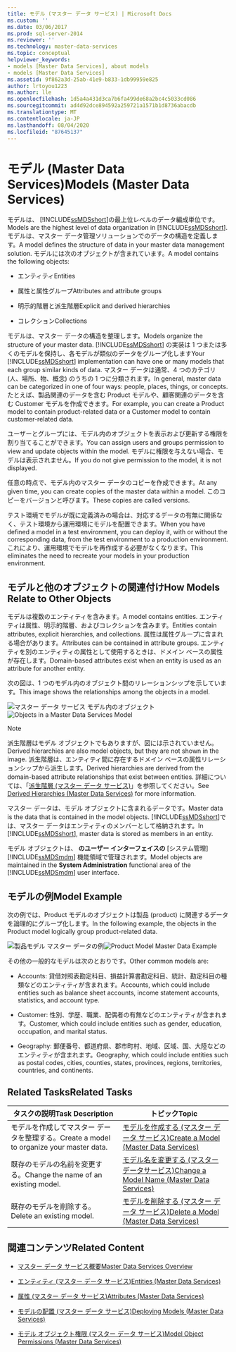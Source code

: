 ```yaml
---
title: モデル (マスター データ サービス) | Microsoft Docs
ms.custom: ''
ms.date: 03/06/2017
ms.prod: sql-server-2014
ms.reviewer: ''
ms.technology: master-data-services
ms.topic: conceptual
helpviewer_keywords:
- models [Master Data Services], about models
- models [Master Data Services]
ms.assetid: 9f862a3d-25ab-41e9-b833-1db99959e825
author: lrtoyou1223
ms.author: lle
ms.openlocfilehash: 1d5a4a431d3ca7b6fa499de68a2bc4c5033cd086
ms.sourcegitcommit: ad4d92dce894592a259721a1571b1d8736abacdb
ms.translationtype: MT
ms.contentlocale: ja-JP
ms.lasthandoff: 08/04/2020
ms.locfileid: "87645137"
---
```

# <a name="models-master-data-services"></a><span data-ttu-id="dcd9c-102">モデル (Master Data Services)</span><span class="sxs-lookup"><span data-stu-id="dcd9c-102">Models (Master Data Services)</span></span>
  <span data-ttu-id="dcd9c-103">モデルは、 [!INCLUDE[ssMDSshort](../includes/ssmdsshort-md.md)]の最上位レベルのデータ編成単位です。</span><span class="sxs-lookup"><span data-stu-id="dcd9c-103">Models are the highest level of data organization in [!INCLUDE[ssMDSshort](../includes/ssmdsshort-md.md)].</span></span> <span data-ttu-id="dcd9c-104">モデルは、マスター データ管理ソリューションでのデータの構造を定義します。</span><span class="sxs-lookup"><span data-stu-id="dcd9c-104">A model defines the structure of data in your master data management solution.</span></span> <span data-ttu-id="dcd9c-105">モデルには次のオブジェクトが含まれています。</span><span class="sxs-lookup"><span data-stu-id="dcd9c-105">A model contains the following objects:</span></span>  
  
-   <span data-ttu-id="dcd9c-106">エンティティ</span><span class="sxs-lookup"><span data-stu-id="dcd9c-106">Entities</span></span>  
  
-   <span data-ttu-id="dcd9c-107">属性と属性グループ</span><span class="sxs-lookup"><span data-stu-id="dcd9c-107">Attributes and attribute groups</span></span>  
  
-   <span data-ttu-id="dcd9c-108">明示的階層と派生階層</span><span class="sxs-lookup"><span data-stu-id="dcd9c-108">Explicit and derived hierarchies</span></span>  
  
-   <span data-ttu-id="dcd9c-109">コレクション</span><span class="sxs-lookup"><span data-stu-id="dcd9c-109">Collections</span></span>  
  
 <span data-ttu-id="dcd9c-110">モデルは、マスター データの構造を整理します。</span><span class="sxs-lookup"><span data-stu-id="dcd9c-110">Models organize the structure of your master data.</span></span> <span data-ttu-id="dcd9c-111">[!INCLUDE[ssMDSshort](../includes/ssmdsshort-md.md)] の実装は 1 つまたは多くのモデルを保持し、各モデルが類似のデータをグループ化します</span><span class="sxs-lookup"><span data-stu-id="dcd9c-111">Your [!INCLUDE[ssMDSshort](../includes/ssmdsshort-md.md)] implementation can have one or many models that each group similar kinds of data.</span></span> <span data-ttu-id="dcd9c-112">マスター データは通常、4 つのカテゴリ (人、場所、物、概念) のうちの 1 つに分類されます。</span><span class="sxs-lookup"><span data-stu-id="dcd9c-112">In general, master data can be categorized in one of four ways: people, places, things, or concepts.</span></span> <span data-ttu-id="dcd9c-113">たとえば、製品関連のデータを含む Product モデルや、顧客関連のデータを含む Customer モデルを作成できます。</span><span class="sxs-lookup"><span data-stu-id="dcd9c-113">For example, you can create a Product model to contain product-related data or a Customer model to contain customer-related data.</span></span>  
  
 <span data-ttu-id="dcd9c-114">ユーザーとグループには、モデル内のオブジェクトを表示および更新する権限を割り当てることができます。</span><span class="sxs-lookup"><span data-stu-id="dcd9c-114">You can assign users and groups permission to view and update objects within the model.</span></span> <span data-ttu-id="dcd9c-115">モデルに権限を与えない場合、モデルは表示されません。</span><span class="sxs-lookup"><span data-stu-id="dcd9c-115">If you do not give permission to the model, it is not displayed.</span></span>  
  
 <span data-ttu-id="dcd9c-116">任意の時点で、モデル内のマスター データのコピーを作成できます。</span><span class="sxs-lookup"><span data-stu-id="dcd9c-116">At any given time, you can create copies of the master data within a model.</span></span> <span data-ttu-id="dcd9c-117">このコピーをバージョンと呼びます。</span><span class="sxs-lookup"><span data-stu-id="dcd9c-117">These copies are called versions.</span></span>  
  
 <span data-ttu-id="dcd9c-118">テスト環境でモデルが既に定義済みの場合は、対応するデータの有無に関係なく、テスト環境から運用環境にモデルを配置できます。</span><span class="sxs-lookup"><span data-stu-id="dcd9c-118">When you have defined a model in a test environment, you can deploy it, with or without the corresponding data, from the test environment to a production environment.</span></span> <span data-ttu-id="dcd9c-119">これにより、運用環境でモデルを再作成する必要がなくなります。</span><span class="sxs-lookup"><span data-stu-id="dcd9c-119">This eliminates the need to recreate your models in your production environment.</span></span>  
  
## <a name="how-models-relate-to-other-objects"></a><span data-ttu-id="dcd9c-120">モデルと他のオブジェクトの関連付け</span><span class="sxs-lookup"><span data-stu-id="dcd9c-120">How Models Relate to Other Objects</span></span>  
 <span data-ttu-id="dcd9c-121">モデルは複数のエンティティを含みます。</span><span class="sxs-lookup"><span data-stu-id="dcd9c-121">A model contains entities.</span></span> <span data-ttu-id="dcd9c-122">エンティティは属性、明示的階層、およびコレクションを含みます。</span><span class="sxs-lookup"><span data-stu-id="dcd9c-122">Entities contain attributes, explicit hierarchies, and collections.</span></span> <span data-ttu-id="dcd9c-123">属性は属性グループに含まれる場合があります。</span><span class="sxs-lookup"><span data-stu-id="dcd9c-123">Attributes can be contained in attribute groups.</span></span> <span data-ttu-id="dcd9c-124">エンティティを別のエンティティの属性として使用するときは、ドメイン ベースの属性が存在します。</span><span class="sxs-lookup"><span data-stu-id="dcd9c-124">Domain-based attributes exist when an entity is used as an attribute for another entity.</span></span>  
  
 <span data-ttu-id="dcd9c-125">次の図は、1 つのモデル内のオブジェクト間のリレーションシップを示しています。</span><span class="sxs-lookup"><span data-stu-id="dcd9c-125">This image shows the relationships among the objects in a model.</span></span>  
  
 <span data-ttu-id="dcd9c-126">![マスター データ サービス モデル内のオブジェクト](../../2014/master-data-services/media/mds-conc-model-circles.gif "マスター データ サービス モデル内のオブジェクト")</span><span class="sxs-lookup"><span data-stu-id="dcd9c-126">![Objects in a Master Data Services Model](../../2014/master-data-services/media/mds-conc-model-circles.gif "Objects in a Master Data Services Model")</span></span>  
  
> [!NOTE]  
>  <span data-ttu-id="dcd9c-127">派生階層はモデル オブジェクトでもありますが、図には示されていません。</span><span class="sxs-lookup"><span data-stu-id="dcd9c-127">Derived hierarchies are also model objects, but they are not shown in the image.</span></span> <span data-ttu-id="dcd9c-128">派生階層は、エンティティ間に存在するドメイン ベースの属性リレーションシップから派生します。</span><span class="sxs-lookup"><span data-stu-id="dcd9c-128">Derived hierarchies are derived from the domain-based attribute relationships that exist between entities.</span></span> <span data-ttu-id="dcd9c-129">詳細については、「[派生階層 (マスター データ サービス)](derived-hierarchies-master-data-services.md)」を参照してください。</span><span class="sxs-lookup"><span data-stu-id="dcd9c-129">See [Derived Hierarchies &#40;Master Data Services&#41;](derived-hierarchies-master-data-services.md) for more information.</span></span>  
  
 <span data-ttu-id="dcd9c-130">マスター データは、モデル オブジェクトに含まれるデータです。</span><span class="sxs-lookup"><span data-stu-id="dcd9c-130">Master data is the data that is contained in the model objects.</span></span> <span data-ttu-id="dcd9c-131">[!INCLUDE[ssMDSshort](../includes/ssmdsshort-md.md)]では、マスター データはエンティティのメンバーとして格納されます。</span><span class="sxs-lookup"><span data-stu-id="dcd9c-131">In [!INCLUDE[ssMDSshort](../includes/ssmdsshort-md.md)], master data is stored as members in an entity.</span></span>  
  
 <span data-ttu-id="dcd9c-132">モデル オブジェクトは、 **のユーザー インターフェイスの** [システム管理] [!INCLUDE[ssMDSmdm](../includes/ssmdsmdm-md.md)] 機能領域で管理されます。</span><span class="sxs-lookup"><span data-stu-id="dcd9c-132">Model objects are maintained in the **System Administration** functional area of the [!INCLUDE[ssMDSmdm](../includes/ssmdsmdm-md.md)] user interface.</span></span>  
  
## <a name="model-example"></a><span data-ttu-id="dcd9c-133">モデルの例</span><span class="sxs-lookup"><span data-stu-id="dcd9c-133">Model Example</span></span>  
 <span data-ttu-id="dcd9c-134">次の例では、Product モデルのオブジェクトは製品 (product) に関連するデータを論理的にグループ化します。</span><span class="sxs-lookup"><span data-stu-id="dcd9c-134">In the following example, the objects in the Product model logically group product-related data.</span></span>  
  
 <span data-ttu-id="dcd9c-135">![製品モデル マスター データの例](../../2014/master-data-services/media/mds-conc-model.gif "製品モデル マスター データの例")</span><span class="sxs-lookup"><span data-stu-id="dcd9c-135">![Product Model Master Data Example](../../2014/master-data-services/media/mds-conc-model.gif "Product Model Master Data Example")</span></span>  
  
 <span data-ttu-id="dcd9c-136">その他の一般的なモデルは次のとおりです。</span><span class="sxs-lookup"><span data-stu-id="dcd9c-136">Other common models are:</span></span>  
  
-   <span data-ttu-id="dcd9c-137">Accounts: 貸借対照表勘定科目、損益計算書勘定科目、統計、勘定科目の種類などのエンティティが含まれます。</span><span class="sxs-lookup"><span data-stu-id="dcd9c-137">Accounts, which could include entities such as balance sheet accounts, income statement accounts, statistics, and account type.</span></span>  
  
-   <span data-ttu-id="dcd9c-138">Customer: 性別、学歴、職業、配偶者の有無などのエンティティが含まれます。</span><span class="sxs-lookup"><span data-stu-id="dcd9c-138">Customer, which could include entities such as gender, education, occupation, and marital status.</span></span>  
  
-   <span data-ttu-id="dcd9c-139">Geography: 郵便番号、都道府県、郡市町村、地域、区域、国、大陸などのエンティティが含まれます。</span><span class="sxs-lookup"><span data-stu-id="dcd9c-139">Geography, which could include entities such as postal codes, cities, counties, states, provinces, regions, territories, countries, and continents.</span></span>  
  
## <a name="related-tasks"></a><span data-ttu-id="dcd9c-140">Related Tasks</span><span class="sxs-lookup"><span data-stu-id="dcd9c-140">Related Tasks</span></span>  
  
|<span data-ttu-id="dcd9c-141">タスクの説明</span><span class="sxs-lookup"><span data-stu-id="dcd9c-141">Task Description</span></span>|<span data-ttu-id="dcd9c-142">トピック</span><span class="sxs-lookup"><span data-stu-id="dcd9c-142">Topic</span></span>|  
|----------------------|-----------|  
|<span data-ttu-id="dcd9c-143">モデルを作成してマスター データを整理する。</span><span class="sxs-lookup"><span data-stu-id="dcd9c-143">Create a model to organize your master data.</span></span>|[<span data-ttu-id="dcd9c-144">モデルを作成する (マスター データ サービス)</span><span class="sxs-lookup"><span data-stu-id="dcd9c-144">Create a Model &#40;Master Data Services&#41;</span></span>](../../2014/master-data-services/create-a-model-master-data-services.md)|  
|<span data-ttu-id="dcd9c-145">既存のモデルの名前を変更する。</span><span class="sxs-lookup"><span data-stu-id="dcd9c-145">Change the name of an existing model.</span></span>|[<span data-ttu-id="dcd9c-146">モデル名を変更する &#40;マスターデータサービス&#41;</span><span class="sxs-lookup"><span data-stu-id="dcd9c-146">Change a Model Name &#40;Master Data Services&#41;</span></span>](../../2014/master-data-services/change-a-model-name-master-data-services.md)|  
|<span data-ttu-id="dcd9c-147">既存のモデルを削除する。</span><span class="sxs-lookup"><span data-stu-id="dcd9c-147">Delete an existing model.</span></span>|[<span data-ttu-id="dcd9c-148">モデルを削除する (マスター データ サービス)</span><span class="sxs-lookup"><span data-stu-id="dcd9c-148">Delete a Model &#40;Master Data Services&#41;</span></span>](../../2014/master-data-services/delete-a-model-master-data-services.md)|  
  
## <a name="related-content"></a><span data-ttu-id="dcd9c-149">関連コンテンツ</span><span class="sxs-lookup"><span data-stu-id="dcd9c-149">Related Content</span></span>  
  
-   [<span data-ttu-id="dcd9c-150">マスター データ サービス概要</span><span class="sxs-lookup"><span data-stu-id="dcd9c-150">Master Data Services Overview</span></span>](master-data-services-overview-mds.md)  
  
-   [<span data-ttu-id="dcd9c-151">エンティティ (マスター データ サービス)</span><span class="sxs-lookup"><span data-stu-id="dcd9c-151">Entities &#40;Master Data Services&#41;</span></span>](../../2014/master-data-services/entities-master-data-services.md)  
  
-   [<span data-ttu-id="dcd9c-152">属性 (マスター データ サービス)</span><span class="sxs-lookup"><span data-stu-id="dcd9c-152">Attributes &#40;Master Data Services&#41;</span></span>](../../2014/master-data-services/attributes-master-data-services.md)  
  
-   [<span data-ttu-id="dcd9c-153">モデルの配置 (マスター データ サービス)</span><span class="sxs-lookup"><span data-stu-id="dcd9c-153">Deploying Models &#40;Master Data Services&#41;</span></span>](../../2014/master-data-services/deploying-models-master-data-services.md)  
  
-   [<span data-ttu-id="dcd9c-154">モデル オブジェクト権限 (マスター データ サービス)</span><span class="sxs-lookup"><span data-stu-id="dcd9c-154">Model Object Permissions &#40;Master Data Services&#41;</span></span>](../../2014/master-data-services/model-object-permissions-master-data-services.md)  
  
  
